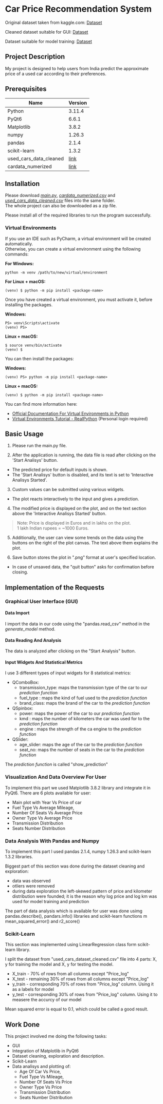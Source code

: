 # Car Price Recommendation System

Original dataset taken from kaggle.com: [Dataset](https://www.kaggle.com/datasets/sukhmanibedi/cars4u)

Cleaned dataset suitable for GUI: [Dataset](https://github.com/Harsh902/Car_price_recommendation/blob/main/used_cars_data_cleaned.csv)

Dataset suitable for model training: [Dataset](https://github.com/Harsh902/Car_price_recommendation/blob/main/cardata_numerized.csv)
## Project Description
My project is designed to help users from India predict the approximate price of a used car according to their preferences.

## Prerequisites

| Name | Version |
| ------ | ------ |
| Python | 3.11.4|
| PyQt6  | 6.6.1   |
| Matplotlib | 3.8.2|
| numpy  | 1.26.3   |
| pandas | 2.1.4|
| scikit-learn | 1.3.2|
| used_cars_data_cleaned | [link](https://github.com/Harsh902/Car_price_recommendation/blob/main/used_cars_data_cleaned.csv)|
| cardata_numerized | [link](https://github.com/Harsh902/Car_price_recommendation/blob/main/cardata_numerized.csv)|

## Installation
Please download [*main.py*](https://github.com/Harsh902/Car_price_recommendation/blob/main/main.py), [*cardata_numerized.csv*](https://github.com/Harsh902/Car_price_recommendation/blob/main/cardata_numerized.csv) and [*used_cars_data_cleaned.csv*](https://github.com/Harsh902/Car_price_recommendation/blob/main/used_car_data_cleaned.csv) files into the same folder. \
The whole project can also be downloaded as a zip file.

Please install all of the required libraries to run the program successfully.

### Virtual Environments
If you use an IDE such as PyCharm, a virtual environment will be created automatically. \
Otherwise, you can create a virtual environment using the following commands: 

****For Windows**:**

    python -m venv /path/to/new/virtual/environment

****For Linux + macOS**:**

    (venv) $ python -m pip install <package-name>

Once you have created a virtual environment, you must activate it, before installing the packages.

****Windows**:**

    PS> venv\Scripts\activate
    (venv) PS>

****Linux + macOS**:**

    $ source venv/bin/activate
    (venv) $

You can then install the packages:

**Windows:**

    (venv) PS> python -m pip install <package-name>

**Linux + macOS:**

    (venv) $ python -m pip install <package-name>

You can find more information here: 
- [Official Documentation For Virtual Environments in Python](https://docs.python.org/3/library/venv.html) 
- [Virtual Environments Tutorial - RealPython](https://realpython.com/python-virtual-environments-a-primer/#how-can-you-customize-a-virtual-environment) (Personal login required)

## Basic Usage

1. Please run the main.py file.

2. After the application is running, the data file is read after clicking on the 'Start Analisys' button.

- The predicted price for default inputs is shown.
- The 'Start Analisys' button is disabled, and its text is set to 'Interactive Analisys Started'.

3. Custom values can be submitted using various widgets.
- The plot reacts interactively to the input and gives a prediction.

4. The modified price is displayed on the plot, and on the text section above the 'Interactive Analisys Started' button.

> Note: Price is displayed in Euros and in lakhs on the plot.\
1 lakh Indian rupees = ~1000 Euros.

5. Additionally, the user can view some trends on the data using the buttons on the right of the plot canvas.
The text above them explains the plot.

6. Save button stores the plot in ".png" format at user's specified location.
- In case of unsaved data, the "quit button" asks for confirmation before closing.

## Implementation of the Requests

### Graphical User Interface (GUI)

#### Data Import
I import the data in our code using the "pandas.read_csv" method in the *generate_model* method.

#### Data Reading And Analysis
The data is analyzed after clicking on the "Start Analysis" button.

#### Input Widgets And Statistical Metrics
I use 3 different types of input widgets for 8 statistical metrics:
- QComboBox:
    - transmission_type: maps the transmission type of the car to our *prediction function*
    - fuel_type : maps the kind of fuel used to the *prediction function*
    - brand_class: maps the brand of the car to the *prediction function*
- QSpinbox:
    - power: maps the power of the car to our *prediction function*
    - kmd : maps the number of kilometers the car was used for to the *prediction function*
    - engine : maps the strength of the ca engine to the *prediction function*
- QSlider:
    - age_slider: maps the age of the car to the *prediction function*
    - seat_no: maps the number of seats in the car to the *prediction function*

The *prediction function* is called "show_prediction"

### Visualization And Data Overview For User
To implement this part we used Matplotlib 3.8.2 library and integrate it in PyQt6.
There are 6 plots available for user:
- Main plot with Year Vs Price of car
- Fuel Type Vs Average Mileage,
- Number Of Seats Vs Average Price
- Owner Type Vs Average Price
- Transmission Distribution
- Seats Number Distribution

### Data Analysis With Pandas and Numpy
To implement this part I used pandas 2.1.4, numpy 1.26.3 and scikit-learn 1.3.2 libraries.

Biggest part of this section was done during the dataset cleaning and exploration:
- data was observed
- otliers were removed
- during data exploration the left-skewed pattern of price and kilometer distribution were founded; it is the reason why log price and log km was used for model training and prediction

The part of data analysis which is available for user was done usimg 
pandas.describe(), pandars.info() libraries and scikit-learn functions m mean_squared_error() and r2_score()

### Scikit-Learn 
This section was implemented using LinearRegression class form scikit-learn library.

I split the dataset from "used_cars_dataset_cleaned.csv" file into 4 parts: X, y for training the model and X, y for testing the model. 
- X_train - 70% of rows from all columns except "Price_log"
- X_test - remaining 30% of rows from all columns except "Price_log"
- y_train - corresponding 70% of rows from "Price_log" column. Using it as a labels for model
- y_test - corresponding 30% of rows from "Price_log" column. Using it to measere the accurcy of our model

Mean squared error is equal to 0.1, which could be called a good result.

## Work Done
This project involved me doing the following tasks:
- GUI
- Integration of Matplotlib in PyQt6
- Dataset cleaning, exploration and description.
- Scikit-Learn
- Data analisys and plotting of:
    - Age Of Car Vs Price,
    - Fuel Type Vs Mileage,
    - Number Of Seats Vs Price
    - Owner Type Vs Price
    - Transmission Distribution
    - Seats Number Distribution
